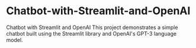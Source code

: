 # Chatbot-with-Streamlit-and-OpenAI
Chatbot with Streamlit and OpenAI This project demonstrates a simple chatbot built using the Streamlit library and OpenAI's GPT-3 language model.
